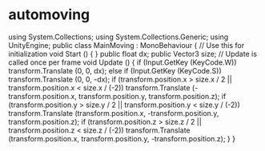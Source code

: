 # automoving
using System.Collections;
using System.Collections.Generic;
using UnityEngine;
public class MainMoving : MonoBehaviour { // Use this for initialization void Start () { } public float dx; public Vector3 size; // Update is called once per frame void Update () { if (Input.GetKey (KeyCode.W)) transform.Translate (0, 0, dx); else if (Input.GetKey (KeyCode.S)) transform.Translate (0, 0, -dx); if (transform.position.x > size.x / 2 || transform.position.x < size.x / (-2)) transform.Translate (-transform.position.x, transform.position.y, transform.position.z); if (transform.position.y > size.y / 2 || transform.position.y < size.y / (-2)) transform.Translate (transform.position.x, -transform.position.y, transform.position.z); if (transform.position.z > size.z / 2 || transform.position.z < size.z / (-2)) transform.Translate (transform.position.x, transform.position.y, -transform.position.z); } }

